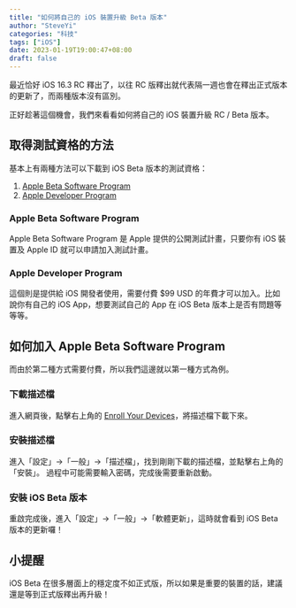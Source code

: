 ```yaml
---
title: "如何將自己的 iOS 裝置升級 Beta 版本"
author: "SteveYi"
categories: "科技"
tags: ["iOS"]
date: 2023-01-19T19:00:47+08:00
draft: false
---
```


最近恰好 iOS 16.3 RC 釋出了，以往 RC 版釋出就代表隔一週也會在釋出正式版本的更新了，而兩種版本沒有區別。

正好趁著這個機會，我們來看看如何將自己的 iOS 裝置升級 RC / Beta 版本。

## 取得測試資格的方法

基本上有兩種方法可以下載到 iOS Beta 版本的測試資格：
1. [Apple Beta Software Program](https://beta.apple.com/sp/betaprogram)
2. [Apple Developer Program](https://developer.apple.com/support/install-beta/)

### Apple Beta Software Program

Apple Beta Software Program 是 Apple 提供的公開測試計畫，只要你有 iOS 裝置及 Apple ID 就可以申請加入測試計畫。

### Apple Developer Program

這個則是提供給 iOS 開發者使用，需要付費 $99 USD 的年費才可以加入。比如說你有自己的 iOS App，想要測試自己的 App 在 iOS Beta 版本上是否有問題等等等。

## 如何加入 Apple Beta Software Program

而由於第二種方式需要付費，所以我們這邊就以第一種方式為例。

### 下載描述檔

進入網頁後，點擊右上角的 [Enroll Your Devices](https://beta.apple.com/sp/betaprogram/enroll)，將描述檔下載下來。

### 安裝描述檔

進入「設定」->「一般」->「描述檔」，找到剛剛下載的描述檔，並點擊右上角的「安裝」。
過程中可能需要輸入密碼，完成後需要重新啟動。

### 安裝 iOS Beta 版本

重啟完成後，進入「設定」->「一般」->「軟體更新」，這時就會看到 iOS Beta 版本的更新囉！

## 小提醒

iOS Beta 在很多層面上的穩定度不如正式版，所以如果是重要的裝置的話，建議還是等到正式版釋出再升級！
